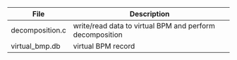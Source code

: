 | File | Description |
| --- | --- |
| decomposition.c       | write/read data to virtual BPM and perform decomposition |
| virtual_bmp.db        | virtual BPM record |
